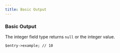 ```yaml
---
title: Basic Output
---
```


### Basic Output

The integer field type returns `null` or the integer value.

    $entry->example; // 10
